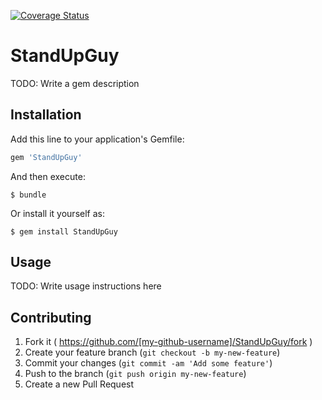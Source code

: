 [![Coverage Status](https://img.shields.io/coveralls/apanzerj/StandUpGuy.svg)](https://coveralls.io/r/apanzerj/StandUpGuy)

# StandUpGuy

TODO: Write a gem description

## Installation

Add this line to your application's Gemfile:

```ruby
gem 'StandUpGuy'
```

And then execute:

    $ bundle

Or install it yourself as:

    $ gem install StandUpGuy

## Usage

TODO: Write usage instructions here

## Contributing

1. Fork it ( https://github.com/[my-github-username]/StandUpGuy/fork )
2. Create your feature branch (`git checkout -b my-new-feature`)
3. Commit your changes (`git commit -am 'Add some feature'`)
4. Push to the branch (`git push origin my-new-feature`)
5. Create a new Pull Request
